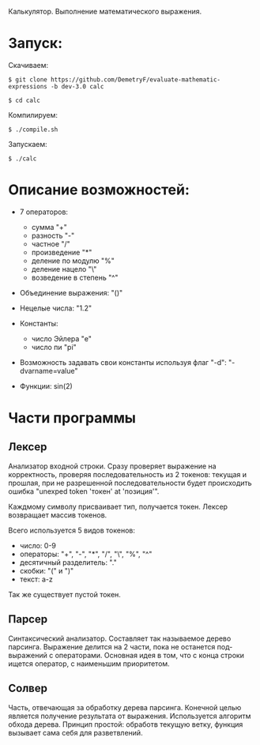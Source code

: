 Калькулятор. Выполнение математического выражения.

# Запуск:

Скачиваем:

```$ git clone https://github.com/DemetryF/evaluate-mathematic-expressions -b dev-3.0 calc```

```$ cd calc```

Компилируем: 

```$ ./compile.sh```

Запускаем:

```$ ./calc```

# Описание возможностей:
+ 7 операторов:

    - сумма "+"
    - разность "-"
    - частное "/"
    - произведение "*"
    - деление по модулю "%"
    - деление нацело "\\"
    - возведение в степень "^"

+ Объединение выражения: "()"
+ Нецелые числа: "1.2"
+ Константы:
    - число Эйлера "e"
    - число пи "pi"
+ Возможность задавать свои константы используя флаг "-d": "-dvarname=value"
+ Функции: sin(2)

# Части программы

## Лексер
Анализатор входной строки. Сразу проверяет выражение на корректность, проверяя последовательность из 2 токенов: текущая и прошлая, при не разрешенной последовательности будет происходить ошибка "unexped token 'токен' at 'позиция'". 

Каждмому символу присваивает тип, получается токен. Лексер возвращает массив токенов.

Всего используется 5 видов токенов:
+ число: 0-9
+ операторы: "+", "-", "*", "/", "\\", "%", "^"
+ десятичный разделитель: "."
+ скобки: "(" и ")"
+ текст: a-z

Так же существует пустой токен.

## Парсер
Синтаксический анализатор. Составляет так называемое дерево парсинга. Выражение делится на 2 части, пока не останется под-выражений с операторами. Основная идея в том, что с конца строки ищется оператор, с наименьшим приоритетом.

## Солвер
Часть, отвечающая за обработку дерева парсинга. Конечной целью является получение результата от выражения. Используется алгоритм обхода дерева.
Принцип простой: обработв текущую ветку, функция вызывает сама себя для разветвлений.